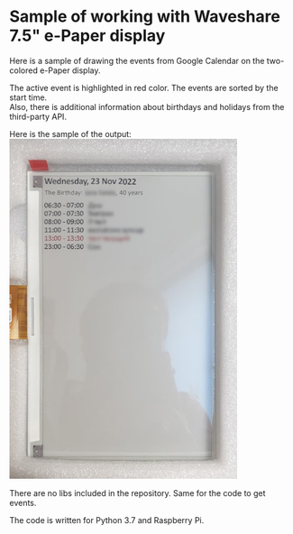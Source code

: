 # Sample of working with Waveshare 7.5" e-Paper display

Here is a sample of drawing the events from Google Calendar on the two-colored e-Paper display.

The active event is highlighted in red color. The events are sorted by the start time.\
Also, there is additional information about birthdays and holidays from the third-party API.

Here is the sample of the output:\
![Waweshare 7.5" EPD with drawn events](sample.jpg)

There are no libs included in the repository. Same for the code to get events.

The code is written for Python 3.7 and Raspberry Pi.
